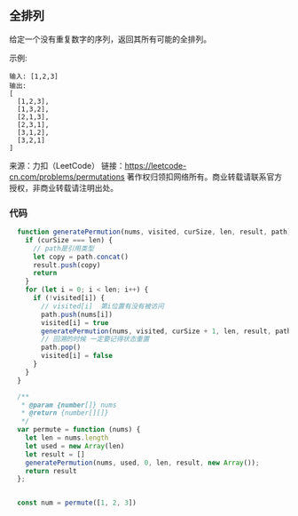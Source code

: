 ## 全排列

给定一个没有重复数字的序列，返回其所有可能的全排列。

示例:
```
输入: [1,2,3]
输出:
[
  [1,2,3],
  [1,3,2],
  [2,1,3],
  [2,3,1],
  [3,1,2],
  [3,2,1]
]
```


来源：力扣（LeetCode）
链接：https://leetcode-cn.com/problems/permutations
著作权归领扣网络所有。商业转载请联系官方授权，非商业转载请注明出处。




### 代码

```js
  function generatePermution(nums, visited, curSize, len, result, path) {
    if (curSize === len) {
      // path是引用类型 
      let copy = path.concat()
      result.push(copy)
      return
    }
    for (let i = 0; i < len; i++) {
      if (!visited[i]) {
        // visited[i]  第i位置有没有被访问
        path.push(nums[i])
        visited[i] = true
        generatePermution(nums, visited, curSize + 1, len, result, path);
        // 回溯的时候 一定要记得状态重置
        path.pop()
        visited[i] = false
      }
    }
  }

  /**
   * @param {number[]} nums
   * @return {number[][]}
   */
  var permute = function (nums) {
    let len = nums.length
    let used = new Array(len)
    let result = []
    generatePermution(nums, used, 0, len, result, new Array());
    return result
  };


  const num = permute([1, 2, 3])
```